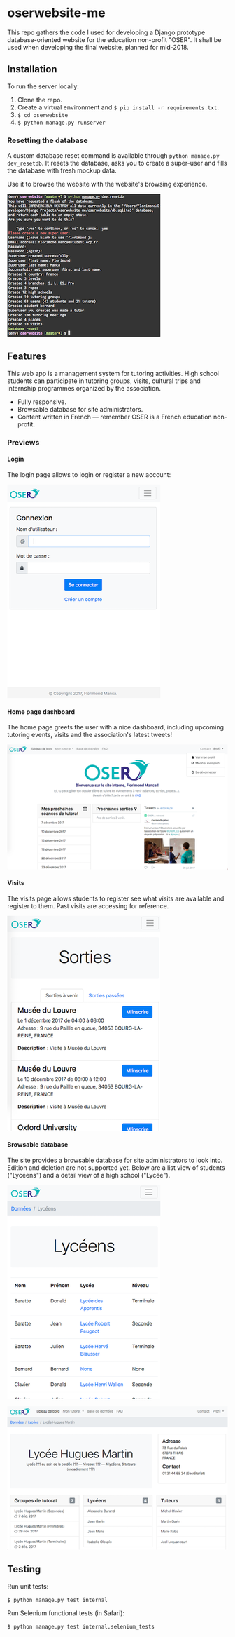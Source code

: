 # oserwebsite-me

This repo gathers the code I used for developing a Django prototype database-oriented website for the education non-profit "OSER". It shall be used when developing the final website, planned for mid-2018.

## Installation

To run the server locally:

1. Clone the repo.
2. Create a virtual environment and `$ pip install -r requirements.txt`.
3. `$ cd oserwebsite`
4. `$ python manage.py runserver`

### Resetting the database

A custom database reset command is available through `python manage.py dev_resetdb`. It resets the database, asks you to create a super-user and fills the database with fresh mockup data.

Use it to browse the website with  the website's browsing experience.

![dev_resetdb](media/dbreset.png)

## Features

This web app is a management system for tutoring activities. High school students can participate in tutoring groups, visits, cultural trips and internship programmes organized by the association.

- Fully responsive.
- Browsable database for site administrators.
- Content written in French — remember OSER is a French education non-profit.

### Previews

#### Login

The login page allows to login or register a new account:

![Login page](media/login-form.png)

#### Home page dashboard

The home page greets the user with a nice dashboard, including upcoming tutoring events, visits and the association's latest tweets!

![Home page](media/home-page.png)

#### Visits

The visits page allows students to register see what visits are available and register to them. Past visits are accessing for reference.

![Visits page](media/visits-page.png)

#### Browsable database

The site provides a browsable database for site administrators to look into. Edition and deletion are not supported yet. Below are a list view of students ("Lycéens") and a detail view of a high school ("Lycée").

![Database pages](media/database-page.png)

![Database: schools](media/database-school.png)

## Testing

Run unit tests:

```
$ python manage.py test internal
```

Run Selenium functional tests (in Safari):

```
$ python manage.py test internal.selenium_tests
```
